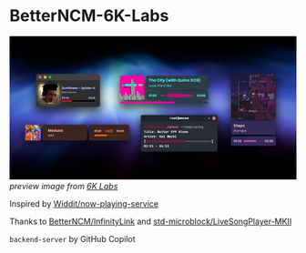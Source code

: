 # BetterNCM-6K-Labs

![preview](./preview.png)  
_preview image from [6K Labs](https://6klabs.com/)_

Inspired by [Widdit/now-playing-service](https://github.com/Widdit/now-playing-service)

Thanks to [BetterNCM/InfinityLink](https://github.com/BetterNCM/InfinityLink) and [std-microblock/LiveSongPlayer-MKII](https://github.com/std-microblock/LiveSongPlayer-MKII)

`backend-server` by GitHub Copilot
